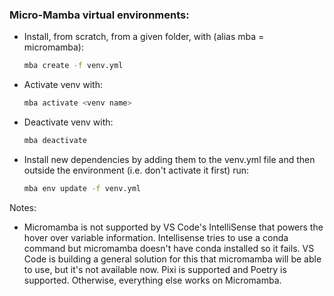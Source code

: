 ### Micro-Mamba virtual environments:
- Install, from scratch, from a given folder, with
(alias mba = micromamba):
  ```bash
  mba create -f venv.yml
  ```
- Activate venv with:
  ```bash
  mba activate <venv name>
  ```
- Deactivate venv with:
  ```bash
  mba deactivate
  ```
- Install new dependencies by adding them to the venv.yml file and then outside the
environment (i.e. don't activate it first) run:
  ```bash
  mba env update -f venv.yml
  ```

Notes:
- Micromamba is not supported by VS Code's IntelliSense that powers the hover over
  variable information. Intellisense tries to use a conda command but micromamba doesn't
  have conda installed so it fails. VS Code is building a general solution for this that
  micromamba will be able to use, but it's not available now. Pixi is supported and
  Poetry is supported. Otherwise, everything else works on Micromamba.